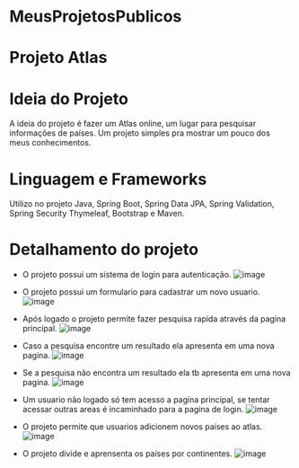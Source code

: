 # MeusProjetosPublicos
# Projeto Atlas
# Ideia do Projeto
A ideia do projeto é fazer um Atlas online, um lugar para pesquisar informações de países.
Um projeto simples pra mostrar um pouco dos meus conhecimentos.

# Linguagem e Frameworks
Utilizo no projeto Java, Spring Boot, Spring Data JPA, Spring Validation, Spring Security Thymeleaf, Bootstrap e Maven.

# Detalhamento do projeto
- O projeto possui um sistema de login para autenticação.
![image](https://user-images.githubusercontent.com/104327368/169197536-793e37d5-47cb-4a9b-b4c0-95b5635be12a.png)

- O projeto possui um formulario para cadastrar um novo usuario.
![image](https://user-images.githubusercontent.com/104327368/169197612-0a98e6b3-4ad1-4fb6-9fd3-df6a70c7a711.png)

- Após logado o projeto permite fazer pesquisa rapida através da pagina principal.
![image](https://user-images.githubusercontent.com/104327368/169197732-1aedc5db-6535-4098-b136-36f498135d12.png)

- Caso a pesquisa encontre um resultado ela apresenta em uma nova pagina.
![image](https://user-images.githubusercontent.com/104327368/169199363-d98c25de-a68f-4d57-abd6-68d25f9493c4.png)

- Se a pesquisa não encontra um resultado ela tb apresenta em uma nova pagina.
![image](https://user-images.githubusercontent.com/104327368/169199489-a61d13b9-8a82-420f-b6ab-259dc20f98e9.png)

- Um usuario não logado só tem acesso a pagina principal, se tentar acessar outras areas é incaminhado para a pagina de login.
![image](https://user-images.githubusercontent.com/104327368/169198883-2ed6a617-93a6-449e-b7b9-d94becb8d8d6.png)

- O projeto permite que usuarios adicionem novos países ao atlas.
![image](https://user-images.githubusercontent.com/104327368/169198005-8cd601ad-3fcb-49f0-8359-c3da0781e3aa.png)

- O projeto divide e aprensenta os países por continentes.
![image](https://user-images.githubusercontent.com/104327368/169198958-a771ef3b-86e0-4e80-a46a-f476efdb2504.png)

